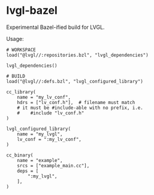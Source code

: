 # lvgl-bazel

Experimental Bazel-ified build for LVGL.

Usage:

```bazel
# WORKSPACE
load("@lvgl//:repositories.bzl", "lvgl_dependencies")

lvgl_dependencies()
```

```bazel
# BUILD
load("@lvgl//:defs.bzl", "lvgl_configured_library")

cc_library(
    name = "my_lv_conf",
    hdrs = ["lv_conf.h"],  # filename must match
    # it must be #include-able with no prefix, i.e.
    #    #include "lv_conf.h"
)

lvgl_configured_library(
    name = "my_lvgl",
    lv_conf = ":my_lv_conf",
)

cc_binary(
    name = "example",
    srcs = ["example_main.cc"],
    deps = [
        ":my_lvgl",
    ],
)
```